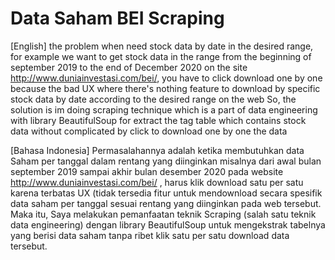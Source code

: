 # Data Saham BEI Scraping
 [English] the problem when need stock data by date in the desired range, for example we want to get stock data in the range from the beginning of september 2019 to the end of December 2020 on the site http://www.duniainvestasi.com/bei/, you have to click download one by one because the bad UX where there's nothing feature to download by specific stock data by date according to the desired range on the web  So, the solution is im doing scraping technique which is a part of data engineering with library BeautifulSoup for extract the tag table which contains stock data without complicated by click to download one by one the data  
 
 [Bahasa Indonesia] Permasalahannya adalah ketika membutuhkan data Saham per tanggal dalam rentang yang diinginkan misalnya dari awal bulan september 2019 sampai akhir bulan desember 2020 pada website http://www.duniainvestasi.com/bei/ , harus klik download satu per satu karena terbatas UX (tidak tersedia fitur untuk mendownload secara spesifik data saham per tanggal sesuai rentang yang diinginkan pada web tersebut.  Maka itu, Saya melakukan pemanfaatan teknik Scraping (salah satu teknik data engineering) dengan library BeautifulSoup untuk mengekstrak tabelnya yang berisi data saham tanpa ribet klik satu per satu download data tersebut.

